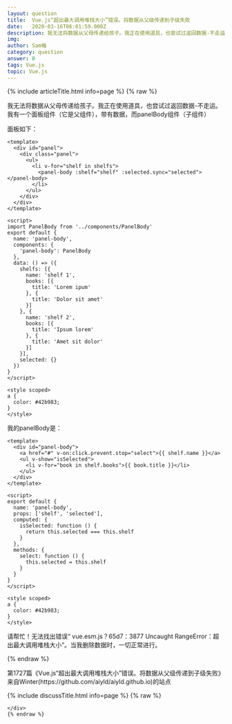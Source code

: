 ```yaml
---
layout: question
title:  Vue.js“超出最大调用堆栈大小”错误。将数据从父级传递到子级失败
date:   2020-03-16T06:01:59.000Z
description: 我无法将数据从父母传递给孩子。我正在使用道具，也尝试过返回数据-不走运。我有一个面板组件（它是父组件），带有数据，而panelBody组件（子组件）面...
img: 
author: Sam梅
category: question
answer: 0
tags: Vue.js
topic: Vue.js
---
```

<div class="article-root">
  <div class="article">
    {% include articleTitle.html info=page %}
    {% raw %}
    <div class="article-content"><p><font style="vertical-align: inherit;"><font style="vertical-align: inherit;">我无法将数据从父母传递给孩子。</font><font style="vertical-align: inherit;">我正在使用道具，也尝试过返回数据-不走运。</font><font style="vertical-align: inherit;">我有一个面板组件（它是父组件），带有数据，而panelBody组件（子组件）</font></font></p>

<p><font style="vertical-align: inherit;"><font style="vertical-align: inherit;">面板如下：</font></font></p>

<pre><code>&lt;template&gt;<font></font>
  &lt;div id="panel"&gt;<font></font>
    &lt;div class="panel"&gt;<font></font>
      &lt;ul&gt;<font></font>
        &lt;li v-for="shelf in shelfs"&gt;<font></font>
          &lt;panel-body :shelf="shelf" :selected.sync="selected"&gt;&lt;/panel-body&gt;<font></font>
        &lt;/li&gt;<font></font>
      &lt;/ul&gt;<font></font>
    &lt;/div&gt;<font></font>
  &lt;/div&gt;<font></font>
&lt;/template&gt;<font></font>
<font></font>
&lt;script&gt;<font></font>
import PanelBody from '../components/PanelBody'<font></font>
export default {<font></font>
  name: 'panel-body',<font></font>
  components: {<font></font>
    'panel-body': PanelBody<font></font>
  },<font></font>
  data: () =&gt; ({<font></font>
    shelfs: [{<font></font>
      name: 'shelf 1',<font></font>
      books: [{<font></font>
        title: 'Lorem ipum'<font></font>
      }, {<font></font>
        title: 'Dolor sit amet'<font></font>
      }]<font></font>
    }, {<font></font>
      name: 'shelf 2',<font></font>
      books: [{<font></font>
        title: 'Ipsum lorem'<font></font>
      }, {<font></font>
        title: 'Amet sit dolor'<font></font>
      }]<font></font>
    }],<font></font>
    selected: {}<font></font>
  })<font></font>
}<font></font>
&lt;/script&gt;<font></font>
<font></font>
&lt;style scoped&gt;<font></font>
a {<font></font>
  color: #42b983;<font></font>
}<font></font>
&lt;/style&gt;<font></font>
</code></pre>

<p><font style="vertical-align: inherit;"><font style="vertical-align: inherit;">我的panelBody是：</font></font></p>

<pre><code>&lt;template&gt;<font></font>
  &lt;div id="panel-body"&gt;<font></font>
    &lt;a href="#" v-on:click.prevent.stop="select"&gt;{{ shelf.name }}&lt;/a&gt;<font></font>
    &lt;ul v-show="isSelected"&gt;<font></font>
      &lt;li v-for="book in shelf.books"&gt;{{ book.title }}&lt;/li&gt;<font></font>
    &lt;/ul&gt;<font></font>
  &lt;/div&gt;<font></font>
&lt;/template&gt;<font></font>
<font></font>
&lt;script&gt;<font></font>
export default {<font></font>
  name: 'panel-body',<font></font>
  props: ['shelf', 'selected'],<font></font>
  computed: {<font></font>
    isSelected: function () {<font></font>
      return this.selected === this.shelf<font></font>
    }<font></font>
  },<font></font>
  methods: {<font></font>
    select: function () {<font></font>
      this.selected = this.shelf<font></font>
    }<font></font>
  }<font></font>
}<font></font>
&lt;/script&gt;<font></font>
<font></font>
&lt;style scoped&gt;<font></font>
a {<font></font>
  color: #42b983;<font></font>
}<font></font>
&lt;/style&gt;<font></font>
</code></pre>

<p><font style="vertical-align: inherit;"><font style="vertical-align: inherit;">请帮忙！</font><font style="vertical-align: inherit;">无法找出错误“ vue.esm.js？65d7：3877 Uncaught RangeError：超出最大调用堆栈大小”。</font><font style="vertical-align: inherit;">当我删除数据时，一切正常进行。</font></font></p></div>
    {% endraw %}
  </div>
  <p class="winter_mark">第1727篇《Vue.js“超出最大调用堆栈大小”错误。将数据从父级传递到子级失败》来自Winter(https://github.com/aiyld/aiyld.github.io)的站点</p>
  <div class="discuss-wrapper">
    {% include discussTitle.html info=page %}
    {% raw %}
    <div class="discuss-list">
    
    </div>
    {% endraw %}
  </div>
<div>
